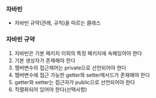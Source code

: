 ### 자바빈
- 자바빈 규약(관례, 규칙)을 따르는 클래스

### 자바빈 규약
1. 자바빈은 기본 패키지 이외의 특정 패키지에 속해있어야 한다
2. 기본 생성자가 존재해야 한다
3. 멤버변수의 접근제어는 private으로 선언되어야 한다
4. 멤버변수에 접근 가능한 getter와 setter메서드가 존재해야 한다
5. getter와 setter는 접근자가 public으로 선언되어야 한다
6. 직렬화되어 있어야 한다(선택사항)